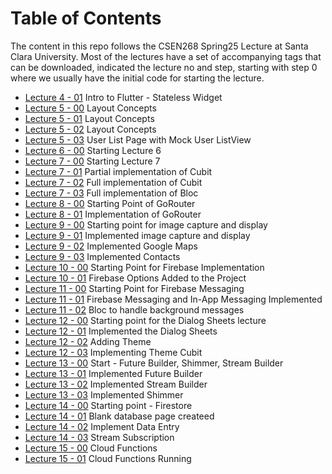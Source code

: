 # Table of Contents
The content in this repo follows the CSEN268 Spring25 Lecture at Santa Clara University. Most of the lectures have a set of accompanying tags that can be downloaded, indicated the lecture no and step, starting with step 0 where we usually have the initial code for starting the lecture.

- [Lecture 4 - 01](https://github.com/mehmetartun/CSEN268-S25/tree/L04.01) Intro to Flutter - Stateless Widget
- [Lecture 5 - 00](https://github.com/mehmetartun/CSEN268-S25/tree/L05.00) Layout Concepts
- [Lecture 5 - 01](https://github.com/mehmetartun/CSEN268-S25/tree/L05.01) Layout Concepts
- [Lecture 5 - 02](https://github.com/mehmetartun/CSEN268-S25/tree/L05.02) Layout Concepts
- [Lecture 5 - 03](https://github.com/mehmetartun/CSEN268-S25/tree/L05.03) User List Page with Mock User ListView
- [Lecture 6 - 00](https://github.com/mehmetartun/CSEN268-S25/tree/L06.00) Starting Lecture 6
- [Lecture 7 - 00](https://github.com/mehmetartun/CSEN268-S25/tree/L07.00) Starting Lecture 7
- [Lecture 7 - 01](https://github.com/mehmetartun/CSEN268-S25/tree/L07.01) Partial implementation of Cubit
- [Lecture 7 - 02](https://github.com/mehmetartun/CSEN268-S25/tree/L07.02) Full implementation of Cubit
- [Lecture 7 - 03](https://github.com/mehmetartun/CSEN268-S25/tree/L07.03) Full implementation of Bloc
- [Lecture 8 - 00](https://github.com/mehmetartun/CSEN268-S25/tree/L08.00) Starting Point of GoRouter
- [Lecture 8 - 01](https://github.com/mehmetartun/CSEN268-S25/tree/L08.01) Implementation of GoRouter
- [Lecture 9 - 00](https://github.com/mehmetartun/CSEN268-S25/tree/L09.00) Starting point for image capture and display
- [Lecture 9 - 01](https://github.com/mehmetartun/CSEN268-S25/tree/L09.01) Implemented image capture and display
- [Lecture 9 - 02](https://github.com/mehmetartun/CSEN268-S25/tree/L09.02) Implemented Google Maps
- [Lecture 9 - 03](https://github.com/mehmetartun/CSEN268-S25/tree/L09.03) Implemented  Contacts
- [Lecture 10 - 00](https://github.com/mehmetartun/CSEN268-S25/tree/L10.00) Starting Point for Firebase Implementation
- [Lecture 10 - 01](https://github.com/mehmetartun/CSEN268-S25/tree/L10.01) Firebase Options Added to the Project
- [Lecture 11 - 00](https://github.com/mehmetartun/CSEN268-S25/tree/L11.00) Starting Point for Firebase Messaging
- [Lecture 11 - 01](https://github.com/mehmetartun/CSEN268-S25/tree/L11.01) Firebase Messaging and In-App Messaging Implemented
- [Lecture 11 - 02](https://github.com/mehmetartun/CSEN268-S25/tree/L11.02) Bloc to handle background messages
- [Lecture 12 - 00](https://github.com/mehmetartun/CSEN268-S25/tree/L12.00) Starting point for the Dialog Sheets lecture
- [Lecture 12 - 01](https://github.com/mehmetartun/CSEN268-S25/tree/L12.01) Implemented the Dialog Sheets
- [Lecture 12 - 02](https://github.com/mehmetartun/CSEN268-S25/tree/L12.02) Adding Theme
- [Lecture 12 - 03](https://github.com/mehmetartun/CSEN268-S25/tree/L12.03) Implementing Theme Cubit
- [Lecture 13 - 00](https://github.com/mehmetartun/CSEN268-S25/tree/L13.00) Start - Future Builder, Shimmer, Stream Builder
- [Lecture 13 - 01](https://github.com/mehmetartun/CSEN268-S25/tree/L13.01) Implemented Future Builder
- [Lecture 13 - 02](https://github.com/mehmetartun/CSEN268-S25/tree/L13.02) Implemented Stream Builder
- [Lecture 13 - 03](https://github.com/mehmetartun/CSEN268-S25/tree/L13.03) Implemented Shimmer 
- [Lecture 14 - 00](https://github.com/mehmetartun/CSEN268-S25/tree/L14.00) Starting point - Firestore
- [Lecture 14 - 01](https://github.com/mehmetartun/CSEN268-S25/tree/L14.01) Blank database page createed
- [Lecture 14 - 02](https://github.com/mehmetartun/CSEN268-S25/tree/L14.02) Implement Data Entry 
- [Lecture 14 - 03](https://github.com/mehmetartun/CSEN268-S25/tree/L14.03) Stream Subscription
- [Lecture 15 - 00](https://github.com/mehmetartun/CSEN268-S25/tree/L15.00) Cloud Functions
- [Lecture 15 - 01](https://github.com/mehmetartun/CSEN268-S25/tree/L15.01) Cloud Functions Running



